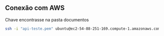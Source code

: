 ## Conexão com AWS

Chave encontrasse na pasta documentos

```bash
ssh -i "api-teste.pem" ubuntu@ec2-54-88-251-169.compute-1.amazonaws.com
```
